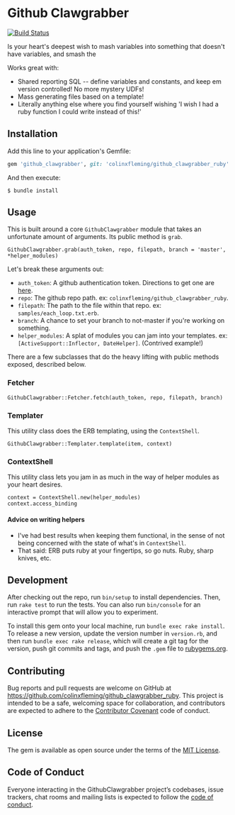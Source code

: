 # Github Clawgrabber

[![Build Status](https://travis-ci.org/colinxfleming/github_clawgrabber_ruby.svg?branch=master)](https://travis-ci.org/colinxfleming/github_clawgrabber_ruby)

Is your heart's deepest wish to mash variables into something that doesn't
have variables, and smash the

Works great with:

* Shared reporting SQL -- define variables and constants, and keep em version
  controlled! No more mystery UDFs!
* Mass generating files based on a template!
* Literally anything else where you find yourself wishing 'I wish I had a
  ruby function I could write instead of this!'

## Installation

Add this line to your application's Gemfile:

```ruby
gem 'github_clawgrabber', git: 'colinxfleming/github_clawgrabber_ruby'
```

And then execute:

    $ bundle install

<!--
Or install it yourself as:

    $ gem install github_clawgrabber
-->

## Usage

This is built around a core `GithubClawgrabber` module that takes an
unfortunate amount of arguments. Its public method is `grab`.

```
GithubClawgrabber.grab(auth_token, repo, filepath, branch = 'master', *helper_modules)
```

Let's break these arguments out:

* `auth_token`: A github authentication token. Directions to get one are
  [here](https://help.github.com/articles/creating-a-personal-access-token-for-the-command-line/).
* `repo`: The github repo path. ex: `colinxfleming/github_clawgrabber_ruby`.
* `filepath`: The path to the file within that repo. ex:
  `samples/each_loop.txt.erb`.
* `branch`: A chance to set your branch to not-master if you're working
  on something.
* `helper_modules`: A splat of modules you can jam into your templates. ex:
  `[ActiveSupport::Inflector, DateHelper]`. (Contrived example!)

There are a few subclasses that do the heavy lifting with public methods
exposed, described below.

### Fetcher

```
GithubClawgrabber::Fetcher.fetch(auth_token, repo, filepath, branch)
```

### Templater

This utility class does the ERB templating, using the `ContextShell`.

```
GithubClawgrabber::Templater.template(item, context)
```

### ContextShell

This utility class lets you jam in as much in the way of helper modules as your
heart desires.

```
context = ContextShell.new(helper_modules)
context.access_binding
```

#### Advice on writing helpers

* I've had best results when keeping them functional, in the sense of not being
  concerned with the state of what's in `ContextShell`.
* That said: ERB puts ruby at your fingertips, so go nuts. Ruby, sharp
  knives, etc.

## Development

After checking out the repo, run `bin/setup` to install dependencies. Then, run
`rake test` to run the tests. You can also run `bin/console` for an interactive
prompt that will allow you to experiment.

To install this gem onto your local machine, run `bundle exec rake install`. To
release a new version, update the version number in `version.rb`, and then run
`bundle exec rake release`, which will create a git tag for the version, push
git commits and tags, and push the `.gem` file to
[rubygems.org](https://rubygems.org).

## Contributing

Bug reports and pull requests are welcome on GitHub at
https://github.com/colinxfleming/github_clawgrabber_ruby.
This project is intended to be a safe, welcoming space for collaboration, and
contributors are expected to adhere to the
[Contributor Covenant](http://contributor-covenant.org) code of conduct.

## License

The gem is available as open source under the terms of the
[MIT License](https://opensource.org/licenses/MIT).

## Code of Conduct

Everyone interacting in the GithubClawgrabber project’s codebases, issue
trackers, chat rooms and mailing lists is expected to follow the
[code of conduct](https://github.com/colinxfleming/github_clawgrabber_ruby/blob/master/CODE_OF_CONDUCT.md).
